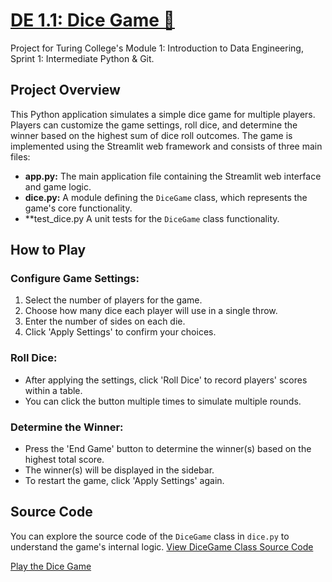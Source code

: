 # [DE 1.1: Dice Game 🎲](https://vytautaspliadis-de1-1-app-6ggr12.streamlit.app/)

Project for Turing College's Module 1: Introduction to Data Engineering, Sprint 1: Intermediate Python & Git.

## Project Overview
This Python application simulates a simple dice game for multiple players. Players can customize the game settings, roll dice, and determine the winner based on the highest sum of dice roll outcomes. 
The game is implemented using the Streamlit web framework and consists of three main files:

- **app.py:** The main application file containing the Streamlit web interface and game logic.
- **dice.py:** A module defining the `DiceGame` class, which represents the game's core functionality.
- **test_dice.py A unit tests for the `DiceGame` class functionality.

## How to Play 

### Configure Game Settings:

1. Select the number of players for the game.
2. Choose how many dice each player will use in a single throw.
3. Enter the number of sides on each die.
4. Click 'Apply Settings' to confirm your choices.

### Roll Dice:

- After applying the settings, click 'Roll Dice' to record players' scores within a table.
- You can click the button multiple times to simulate multiple rounds.

### Determine the Winner:

- Press the 'End Game' button to determine the winner(s) based on the highest total score.
- The winner(s) will be displayed in the sidebar.
- To restart the game, click 'Apply Settings' again.

## Source Code

You can explore the source code of the `DiceGame` class in `dice.py` to understand the game's internal logic.
[View DiceGame Class Source Code](link_to_dice.py)


[Play the Dice Game](https://vytautaspliadis-de1-1-app-6ggr12.streamlit.app/)
